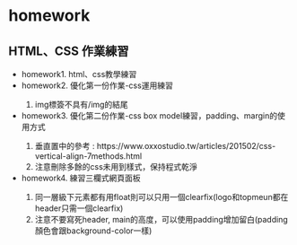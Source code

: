 # homework
<h2>HTML、CSS 作業練習</h2>
<ul>
  <li>homework1. html、css教學練習</li>
  <li>homework2. 優化第一份作業-css運用練習</li>
  <ol>
    <li>img標簽不具有/img的結尾</li>
  </ol>
  <li>homework3. 優化第二份作業-css box model練習，padding、margin的使用方式</li>
  <ol>
    <li>垂直置中的參考 : https://www.oxxostudio.tw/articles/201502/css-vertical-align-7methods.html</li>
    <li>注意刪除多餘的css未用到樣式，保持程式乾淨</li>
  </ol>
  <li>homework4. 練習三欄式網頁面板</li>
  <ol>
    <li>同一層級下元素都有用float則可以只用一個clearfix(logo和topmeun都在header只需一個clearfix)</li>
    <li>注意不要寫死header, main的高度，可以使用padding增加留白(padding顏色會跟background-color一樣)</li>
  </ol>
</ul>
